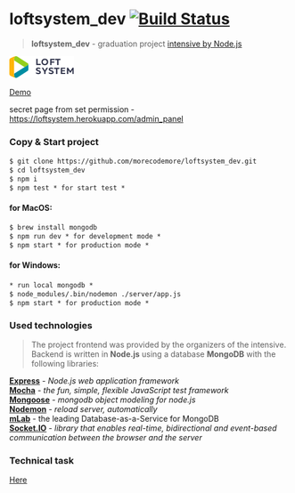 # loftsystem_dev  [![Build Status](https://travis-ci.org/morecodemore/loftsystem_dev.svg?branch=master)](https://travis-ci.org/morecodemore/loftsystem_dev)
>**loftsystem_dev** - graduation project [intensive by Node.js](https://loftschool.com/course/nodejs/)

![LoftSystem](public/assets/img/logo.png)

[Demo](https://loftsystem.herokuapp.com)

secret page from set permission - https://loftsystem.herokuapp.com/admin_panel
### Copy & Start project

```shell
$ git clone https://github.com/morecodemore/loftsystem_dev.git
$ cd loftsystem_dev
$ npm i
$ npm test * for start test *
```

#### for MacOS:

```shell
$ brew install mongodb
$ npm run dev * for development mode *
$ npm start * for production mode *
```

#### for Windows:

```shell
* run local mongodb *
$ node_modules/.bin/nodemon ./server/app.js
$ npm start * for production mode *
```

### Used technologies

>The project frontend was provided by the organizers of the intensive. Backend is written in **Node.js** using a database **MongoDB** with the following libraries:

[**Express**](http://expressjs.com) - *Node.js web application framework*  
[**Mocha**](https://mochajs.org) - *the fun, simple, flexible JavaScript test framework*  
[**Mongoose**](https://mongoosejs.com) - *mongodb object modeling for node.js*  
[**Nodemon**](https://nodemon.io) - *reload server, automatically*  
[**mLab**](https://www.mlab.com) - the leading Database-as-a-Service for MongoDB  
[**Socket.IO**](https://socket.io) - *library that enables real-time, bidirectional and event-based communication between the browser and the server*  

### Technical task

[Here](https://bitbucket.org/krabaton/loft-homework-5)
